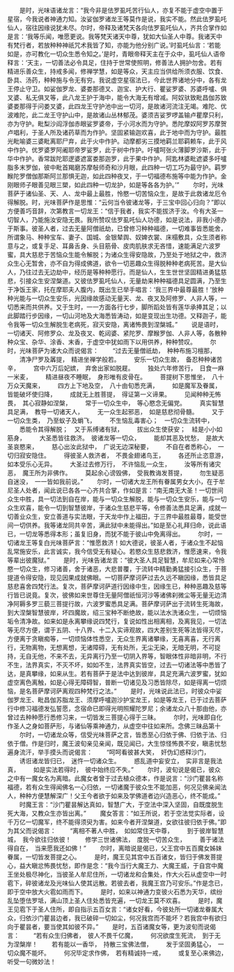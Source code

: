 <!-- { "loadSidebar": true } -->
　　是时，光味语诸龙言：“我今非是佉罗虱吒苦行仙人，亦复不能于虚空中置于星宿，今我说者神通力知。汝娑伽罗诸龙王等莫作是说，我实不能。然此佉罗虱吒仙人，宿往因缘说犹未尽。尔时，帝释及诸梵天各向佉罗虱吒仙人，齐共合掌作如是言：‘我等乐闻，唯愿更说。我等梵天诸天中尊，犹如大仙圣人中尊。我诸天中有梵行者，若放种种神祇咒术我皆了知，亦能为他分别广说。’时虱吒仙言：‘若能如是，亦可教化一切众生悉令知之。’是时，青眼帝释天主在于众中，虱吒仙人语帝释言：‘天主，一切善法必令具足，住持于世常使照明，修善法人拥护勿舍。若有精进乐善众生，持戒多闻，修禅学慧，如是等众，天主应当供给所须衣服、饮食、卧具、汤药，种种施与令无有穷。我说虚空星宿法已，今此世界诸地分中，各有龙王停止守卫。如娑伽罗龙、婆娄那德叉、迦宝、护大行、瞿娑罗婆、苏婆呼嚧、俱叉婆、私无俱叉等，此八龙王护于海中，能令大海无有增减。阿奴驮致毗昌伽苏致婆娄那得于问娄叉婆，此四龙王守护池中出一切河，是故诸河流注无竭。难陀、优波难陀，此二龙王守护山中，是故诸山丛林郁茂。婆须吉娑罗啰盖输卢瞿摩只利，亦为守护。毗梨沙阎浮伽赤眼娑罗婆帝，于小河水而为守护。悉陀摩奴阿罗苏摩贺卢唱利，于圣人所及诸药草而为作护。坚固紧输迦欢喜，此于地中而为守护。最胜光毗喻婆三婆毗离耶尸弃，此于火中作护。动摩都劣三摸地羁兰耶羁赖车，此于风中作护。优罗婆罗阿阇耶帝罗娑罗，此于树中作护。吁嚧呵张火薄脚罗沙斯，此于华中作护。香常跋陀耶逻婆遮富娄那迦罗，此于果中作护。阿匙林婆毗遮婆多吁嚧脂多末罗伽，彼中毗首羯磨苏摩敧师奇和沙月眼，此四种一切工巧为最守护。羁罗睺陀罗僧伽那斯阿兰那惧无迦，如此四种夜叉，于一切福德布施等中能为作护。金刚眼师子眼善见眼三槊，如此四种一切龙护，如是等各各为护。’”
　　尔时，光味菩萨于诸仙圣、天、人、龙中最上最胜，怜愍一切苦恼众生，是故于此救诸龙厄令得解脱。时，光味菩萨作是思惟：“云何当令彼诸龙等，于三宝中回心归向？”即以方便善巧音辞，次第教言一切龙王：“信于我者，我实不能拔济于汝。今有大圣一切智人，乃能施汝安隐无畏。我所赞叹佉罗虱吒仙人功德，如是说法，非我小德办于斯事。彼圣人者，过去无量阿僧祇劫，已曾修习种种福德，一切难事皆悉能舍，所谓象马、种种宝车、妻子、国城、金银辇舆、奴婢衣裳、床榻敷具，众生须者称意与之，或复手足、耳鼻舌身、头目筋骨、皮肉肌肤求无吝惜，速能满足六波罗蜜，具大慈悲于苦恼众生能令解脱；为诸众生得安隐故，乃至处于地狱之中，救济众生心无暂舍，亦不自为得成佛道，欲令一切恶趣众生得脱种种老病死苦。是大仙人，乃往过去无边劫中，经历是等种种愿行。而是仙人，生生世世坚固精进勇猛慈悲，引接众生安涅槃道。又彼佉罗虱吒仙人，无量劫来种种福德具足圆满，乃至生于净饭王家，托在摩耶夫人腹内，既出生已举手唱言：‘我三界中最尊最胜！’放种种光能与一切众生安乐，光因缘故感动无量天、龙、夜叉及阿修罗、人非人等，一切悉来而共供养。又于生时，一一方面各行七步，脚所蹈处皆有莲华承捧其足；以此脚踏行步因缘，一切山河地及大海悉皆涛动，如是变现出生功德。又释迦子，能令我等一切众生解脱生老病死，寂灭安隐，离诸怖畏到涅槃城。”
　　说是语时，一切诸天、阿修罗众、龙及夜叉、乾闼婆、紧陀罗、摩睺罗伽、人非人等，各散种种众宝、杂华、涂香、末香，于虚空中犹如雨下以用供养，种种赞叹。
　　尔时，光味菩萨为诸大众而说偈言：
　　“过去无量僧祇劫，　种种布施习檀那，
　　清净尸罗及羼提，　精进坐禅学般若。
　　安乐一切众生故，　备忍种种诸苦辛，
　　宫中六万后妃嫔，　弃舍出家如脱屣。
　　独处六年修苦行，　日食一麻一米麦，
　　精进昼夜不睡眠，　身形唯有皮骨在。
　　菩提树下思惟坐，　八十万众天魔来，
　　四方上下地及空，　八十由旬悉充满，
　　如是魔军及眷属，　皆能破坏使归降，
　　成就无上胜菩提，　得证第一义谛果。
　　见闻种种无怖畏，　其心寂静如涅槃，
　　常于一切众生中，　等心愍念无偏党。
　　真实智慧具足满，　教导一切诸天人，
　　无一众生起邪恶，　如是慈悲彻骨髓。
　　又于一切众生类，　乃至蚁子及蜎飞，
　　不生恼乱毒害心；　一切众生流转中，
　　悉能令其得解脱；　又于系缚诸有狱，
　　拔出众生使获安；　絓是小小如筋身，
　　大圣悉皆往救济。　彼诸龙等一切众，
　　能却其恶及忧愁，　是故大圣哀愍来，
　　慈心出汝此狱中，　广说无边深秘要，
　　不自在者悉称心，　一切归寂安隐住。
　　得彼圣人救济者，　不畏金翅诸鸟王，
　　各还所止恣意游，　如本受乐心无异。
　　大圣过去修万行，　不许恼乱一众生，
　　汝等所有诸灾恶，　魔王所为非佛作。
　　莫起余心谤毁佛，　受我教诲发菩提，
　　勿生疑恶自迷没，　一一皆如我前说。”
　　尔时，一切诸大龙王所有眷属男女大小，在于牟尼圣人处者，闻此说已各各一心齐共合掌，作如是言：“南无南无大圣！一切世间众生中胜，具一切法到自在岸，能与一切众生解脱，能与一切众生安乐，能与一切众生欢喜，能令一切到智慧彼岸，于诸众生慈悲平等，令修善法悉具足满，成就一切善业众生，安立善道与实法眼，于天龙中作上福田，于三界中最胜最尊，能受世间一切供养。我等诸龙同共辛苦，满此狱中未能得出。”如是至心礼拜归命，说此语已，一切龙等悉得本形；虽复旧身，而犹不能于彼山中免离得出。
　　尔时，一切诸龙王等复白光味菩萨言：“惟愿救济！如大德说，彼圣人者，于诸众生不起恼乱常施安乐，此言诚实，我今信受无有疑心。若愍众生慈悲救济，惟愿速来，令我等辈出彼魔狱。”
　　是时，光味告诸龙言：“彼大圣人具足智慧，牟尼如来心常怜愍一切众生，修习诸善，舍于诸恶，大悲普覆，于流转中精勤勇猛接引众生，于菩提道令得安隐，现见因果成就佛眼。一切菩萨摩诃萨过去久远不瞋因缘，悉皆具足慈悲喜舍四梵行法。复次，菩萨摩诃萨道行因缘中生，因缘生已，种种恶趣及慈等行皆已说竟。复次，彼佛如来世尊住无量阿僧祇恒河沙等诸佛刹微尘等无量无边清净阿耨多罗三藐三菩提行故，六波罗蜜悉具足满。菩萨摩诃萨出于流转生死海故，到大涅槃智慧彼岸，坏四魔故，绍三宝种不断绝故，能以法水洗诸众生，一切烦恼垢令清净故。如来如是永离攀缘说四梵行，复说如性出相离相，及离我见，一切法等无尽方便，谓于五阴、十八界、十二入实谛观故，四大差别生死等法皆得灭尽，方便离于贪瞋痴等，一切烦恼体性悉空，无众生界离诸攀缘，无喜离喜，无行离行，无物离物，无想离想，无诸障碍，无有处所，无尘无染，无暗无明，不可捉持，无自无他，不来不去，无异离行乃至一切阴入界等，智眼体性非暗非明，不行不生，法界真实，不灭不坏，如如不生，法界真实皆空，过去一切诸法等中悉皆了达，是真攀缘，如来从生。若有菩萨于是法中达到彼岸，具足充满六波罗蜜，犹如虚空离色离触，如是心得无障碍智，普断一切诸见及习悉皆除尽，如是得离一切烦恼，是名菩萨摩诃萨离观四种梵行之法。”
　　是时，光味说此法已，时彼众中娑伽罗龙王、毗昌伽苏脂龙王、须摩呼嚧迦沙护宝龙王，如是等龙王，已于过去菩萨行中修习福德发弘誓愿，念宿命已即得光明照耀陀罗尼；余诸龙众八十那由他，亦曾过去种种愿行悉修习来，一切皆发三菩提心得于三昧。
　　尔时，光味即自化作圣人之身如菩萨形，与诸仙等乘神通力，从虚空中往如来所。念佛三昧品第十
　　尔时，一切诸龙众等，信受光味菩萨之言，皆悉至心归依于佛、归依于法、归依于僧。作是归时，魔王波旬亲见亲闻，既见闻已，大生惊怪怖畏不安，瞋恚忧愁遍身流汗，举手摸头而说偈言：
　　“呵呵看彼甚大笑，　奸伪幻惑释沙门，
　　诱诳诸龙皆归已，　迷忤一切诸众生。
　　惑乱道中妄安立，　实非言是我法真，
　　如是实法若得时，　彼中始终应不失。”
　　尔时，波旬说是偈已，彼众之中有一魔女名为离暗。此魔女者曾于过去植众德本，作是说言：“沙门瞿昙名称福德，若有众生得闻佛名一心归依，一切诸魔于彼众生不能加恶，何况见佛亲闻法人，种种方便慧解深广！父王今者欲于如来及学佛道者边兴造恶心，终不能成。”
　　时魔王言：“沙门瞿昙解达真如，智慧广大，于空法中深入坚固，自既度脱生死大海，又教众生亦皆出离。”
　　魔女答言：“如王所说，若于空法觉实际者，设千万亿一切魔军，终不能得须臾为害。如来今者开涅槃道，女欲往彼归依于佛。”即为其父而说偈言：
　　“离相不著人中胜，　如如常住天中尊，
　　到于彼岸智慧城，　我今欲往归依彼！
　　修学三世诸佛法，　度脱一切苦众生，
　　善于诸法得自在，　当来愿我还如佛！”
　　尔时，离暗说是偈已，父王宫中五百魔女姊妹眷属，一切皆发菩提之心。
　　是时，魔王见其宫中五百诸女，皆归于佛发菩提心，益大瞋忿怖畏忧愁，即作是念：“我今当行大魔王力、大魔王威，于自宫中魔王坐处极尽神化，当彼圣人牟尼住所，一切诸龙和合集处，作大火石从虚空中一时雹下，碎彼诸龙及光味仙人使其远散。若彼去者，我魔王宫乃可安乐。”作是念已，即于空中放大火雹如雨而下。
　　是时，如来以神通力变彼火石悉为天华，缤纷乱坠堕佉罗坻，满山顶上圣人住处悉皆充遍，一切龙王莫不欢喜。
　　是时，魔王见雹下于圣人住所，即自指示五百女言：“诸女好看，今彼处所一切诸龙眷属大众，归依沙门瞿昙边者，我已破碎一切如尘，何况我宫而不能坏？若我宫中有欲归向于瞿昙者，要当使其如彼不异。”
　　是时，五百诸魔女等，更为波旬而说偈言：
　　“若有众生归佛者，　彼人不畏千亿魔，
　　何况欲度生死流，　到于无为涅槃岸！
　　若有能以一香华，　持散三宝佛法僧，
　　发于坚固勇猛心，　一切众魔不能坏。
　　何况毕定求作佛，　若有精诚持一戒，
　　或复至心来佛边，　听受一句微妙法！
